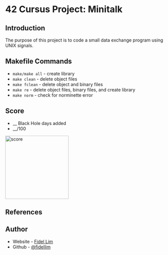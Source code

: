 # 42 Cursus Project: Minitalk

## Introduction

The purpose of this project is to code a small data exchange program
using UNIX signals.

## Makefile Commands

- `make/make all` - create library 
- `make clean` - delete object files
- `make fclean` - delete object and binary files
- `make re` - delete object files, binary files, and create library 
- `make norm` - check for norminette error

## Score

- __ Black Hole days added
- __/100 <br>
<img src="./images/42_ft_printf_score.png" alt="score" width="200"/>

## References



## Author

- Website - [Fidel Lim](https://fidellim-portfolio.netlify.app/)
- Github - [@fidellim](https://github.com/fidellim)
